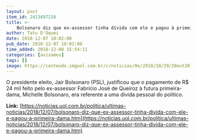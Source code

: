 ```yaml
---
layout: post
item_id: 2413497216
title: >-
    Bolsonaro diz que ex-assessor tinha dívida com ele e pagou à primeira-dama
author: Tatu D'Oquei
date: 2018-12-07 18:02:00
pub_date: 2018-12-07 18:02:00
time_added: 2018-12-08 15:54:11
categories: [avisamos]
tags: []
image: https://conteudo.imguol.com.br/c/noticias/0e/2018/10/29/28out2018---michele-e-jair-bolsonaro-fazem-pose-apos-votacao-na-eleicao-presidencial-1540813548408_v2_615x300.jpg
---
```


O presidente eleito, Jair Bolsonaro (PSL), justificou que o pagamento de R$ 24 mil feito pelo ex-assessor Fabrício José de Queiroz à futura primeira-dama, Michelle Bolsonaro, era referente a uma dívida pessoal do político.

**Link:** [https://noticias.uol.com.br/politica/ultimas-noticias/2018/12/07/bolsonaro-diz-que-ex-assessor-tinha-divida-com-ele-e-pagou-a-primeira-dama.htm](https://noticias.uol.com.br/politica/ultimas-noticias/2018/12/07/bolsonaro-diz-que-ex-assessor-tinha-divida-com-ele-e-pagou-a-primeira-dama.htm)

